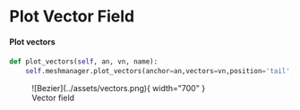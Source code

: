 # Plot Vector Field


#### Plot vectors
```py
def plot_vectors(self, an, vn, name):
    self.meshmanager.plot_vectors(anchor=an,vectors=vn,position='tail',color=(162,20,47),name=name)  
```

<figure markdown>
  ![Bezier](../assets/vectors.png){ width="700" }
  <figcaption>Vector field</figcaption>
</figure>